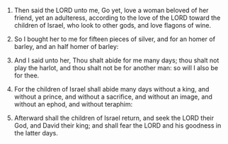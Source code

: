 1. Then said the LORD unto me, Go yet, love a woman beloved of her
friend, yet an adulteress, according to the love of the LORD toward
the children of Israel, who look to other gods, and love flagons of
wine.

2. So I bought her to me for fifteen pieces of silver, and for an
homer of barley, and an half homer of barley:

3. And I said unto her,
Thou shalt abide for me many days; thou shalt not play the harlot, and
thou shalt not be for another man: so will I also be for thee.

4. For the children of Israel shall abide many days without a king,
and without a prince, and without a sacrifice, and without an image,
and without an ephod, and without teraphim:

5. Afterward shall the
children of Israel return, and seek the LORD their God, and David
their king; and shall fear the LORD and his goodness in the latter
days.